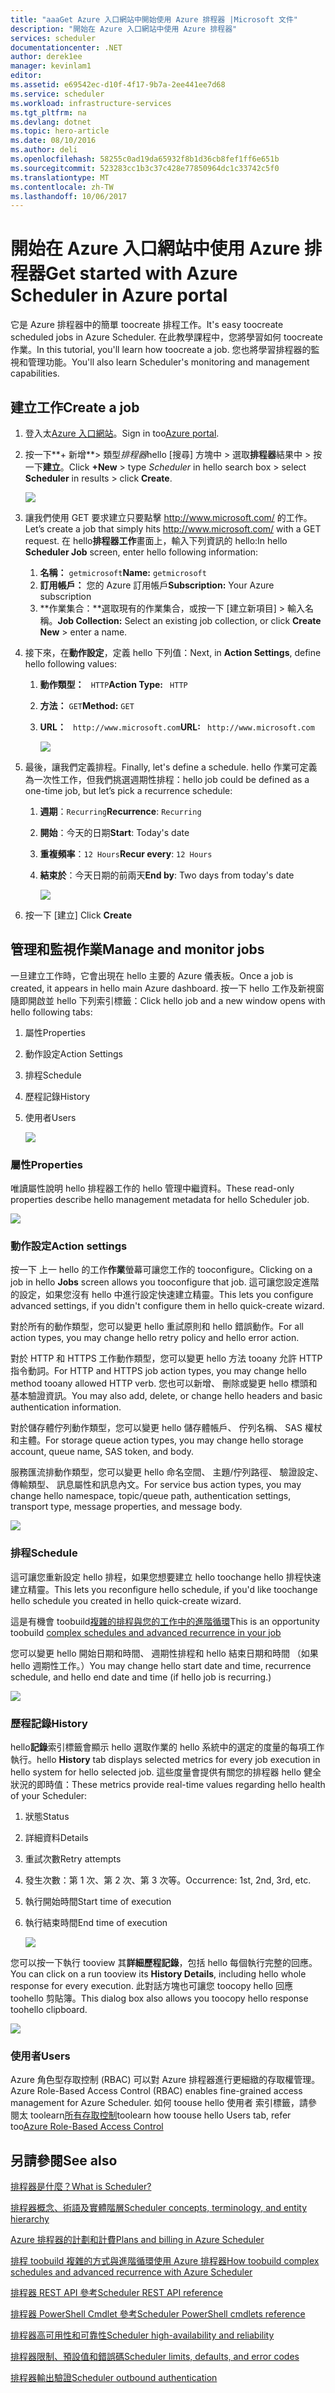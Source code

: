 ```yaml
---
title: "aaaGet Azure 入口網站中開始使用 Azure 排程器 |Microsoft 文件"
description: "開始在 Azure 入口網站中使用 Azure 排程器"
services: scheduler
documentationcenter: .NET
author: derek1ee
manager: kevinlam1
editor: 
ms.assetid: e69542ec-d10f-4f17-9b7a-2ee441ee7d68
ms.service: scheduler
ms.workload: infrastructure-services
ms.tgt_pltfrm: na
ms.devlang: dotnet
ms.topic: hero-article
ms.date: 08/10/2016
ms.author: deli
ms.openlocfilehash: 58255c0ad19da65932f8b1d36cb8fef1ff6e651b
ms.sourcegitcommit: 523283cc1b3c37c428e77850964dc1c33742c5f0
ms.translationtype: MT
ms.contentlocale: zh-TW
ms.lasthandoff: 10/06/2017
---
```

# <a name="get-started-with-azure-scheduler-in-azure-portal"></a><span data-ttu-id="6a34f-103">開始在 Azure 入口網站中使用 Azure 排程器</span><span class="sxs-lookup"><span data-stu-id="6a34f-103">Get started with Azure Scheduler in Azure portal</span></span>
<span data-ttu-id="6a34f-104">它是 Azure 排程器中的簡單 toocreate 排程工作。</span><span class="sxs-lookup"><span data-stu-id="6a34f-104">It's easy toocreate scheduled jobs in Azure Scheduler.</span></span> <span data-ttu-id="6a34f-105">在此教學課程中，您將學習如何 toocreate 作業。</span><span class="sxs-lookup"><span data-stu-id="6a34f-105">In this tutorial, you'll learn how toocreate a job.</span></span> <span data-ttu-id="6a34f-106">您也將學習排程器的監視和管理功能。</span><span class="sxs-lookup"><span data-stu-id="6a34f-106">You'll also learn Scheduler's monitoring and management capabilities.</span></span>

## <a name="create-a-job"></a><span data-ttu-id="6a34f-107">建立工作</span><span class="sxs-lookup"><span data-stu-id="6a34f-107">Create a job</span></span>
1. <span data-ttu-id="6a34f-108">登入太[Azure 入口網站](https://portal.azure.com/)。</span><span class="sxs-lookup"><span data-stu-id="6a34f-108">Sign in too[Azure portal](https://portal.azure.com/).</span></span>  
2. <span data-ttu-id="6a34f-109">按一下**+ 新增**> 類型*排程器*hello [搜尋] 方塊中 > 選取**排程器**結果中 > 按一下**建立**。</span><span class="sxs-lookup"><span data-stu-id="6a34f-109">Click **+New** > type *Scheduler* in hello search box >  select **Scheduler** in results > click **Create**.</span></span>
   
    ![][marketplace-create]
3. <span data-ttu-id="6a34f-110">讓我們使用 GET 要求建立只要點擊 http://www.microsoft.com/ 的工作。</span><span class="sxs-lookup"><span data-stu-id="6a34f-110">Let’s create a job that simply hits http://www.microsoft.com/ with a GET request.</span></span> <span data-ttu-id="6a34f-111">在 hello**排程器工作**畫面上，輸入下列資訊的 hello:</span><span class="sxs-lookup"><span data-stu-id="6a34f-111">In hello **Scheduler Job** screen, enter hello following information:</span></span>
   
   1. <span data-ttu-id="6a34f-112">**名稱：** `getmicrosoft`</span><span class="sxs-lookup"><span data-stu-id="6a34f-112">**Name:** `getmicrosoft`</span></span>  
   2. <span data-ttu-id="6a34f-113">**訂用帳戶：** 您的 Azure 訂用帳戶</span><span class="sxs-lookup"><span data-stu-id="6a34f-113">**Subscription:** Your Azure subscription</span></span>   
   3. <span data-ttu-id="6a34f-114">**作業集合：**選取現有的作業集合，或按一下 [建立新項目] > 輸入名稱。</span><span class="sxs-lookup"><span data-stu-id="6a34f-114">**Job Collection:** Select an existing job collection, or click **Create New** > enter a name.</span></span>
4. <span data-ttu-id="6a34f-115">接下來，在**動作設定**，定義 hello 下列值：</span><span class="sxs-lookup"><span data-stu-id="6a34f-115">Next, in **Action Settings**, define hello following values:</span></span>
   
   1. <span data-ttu-id="6a34f-116">**動作類型：** ` HTTP`</span><span class="sxs-lookup"><span data-stu-id="6a34f-116">**Action Type:** ` HTTP`</span></span>  
   2. <span data-ttu-id="6a34f-117">**方法：** `GET`</span><span class="sxs-lookup"><span data-stu-id="6a34f-117">**Method:** `GET`</span></span>  
   3. <span data-ttu-id="6a34f-118">**URL：** ` http://www.microsoft.com`</span><span class="sxs-lookup"><span data-stu-id="6a34f-118">**URL:** ` http://www.microsoft.com`</span></span>  
      
      ![][action-settings]
5. <span data-ttu-id="6a34f-119">最後，讓我們定義排程。</span><span class="sxs-lookup"><span data-stu-id="6a34f-119">Finally, let's define a schedule.</span></span> <span data-ttu-id="6a34f-120">hello 作業可定義為一次性工作，但我們挑選週期性排程：</span><span class="sxs-lookup"><span data-stu-id="6a34f-120">hello job could be defined as a one-time job, but let’s pick a recurrence schedule:</span></span>
   
   1. <span data-ttu-id="6a34f-121">**週期**：`Recurring`</span><span class="sxs-lookup"><span data-stu-id="6a34f-121">**Recurrence**: `Recurring`</span></span>
   2. <span data-ttu-id="6a34f-122">**開始**：今天的日期</span><span class="sxs-lookup"><span data-stu-id="6a34f-122">**Start**: Today's date</span></span>
   3. <span data-ttu-id="6a34f-123">**重複頻率**：`12 Hours`</span><span class="sxs-lookup"><span data-stu-id="6a34f-123">**Recur every**: `12 Hours`</span></span>
   4. <span data-ttu-id="6a34f-124">**結束於**：今天日期的前兩天</span><span class="sxs-lookup"><span data-stu-id="6a34f-124">**End by**: Two days from today's date</span></span>  
      
      ![][recurrence-schedule]
6. <span data-ttu-id="6a34f-125">按一下 [建立] </span><span class="sxs-lookup"><span data-stu-id="6a34f-125">Click **Create**</span></span>

## <a name="manage-and-monitor-jobs"></a><span data-ttu-id="6a34f-126">管理和監視作業</span><span class="sxs-lookup"><span data-stu-id="6a34f-126">Manage and monitor jobs</span></span>
<span data-ttu-id="6a34f-127">一旦建立工作時，它會出現在 hello 主要的 Azure 儀表板。</span><span class="sxs-lookup"><span data-stu-id="6a34f-127">Once a job is created, it appears in hello main Azure dashboard.</span></span> <span data-ttu-id="6a34f-128">按一下 hello 工作及新視窗隨即開啟並 hello 下列索引標籤：</span><span class="sxs-lookup"><span data-stu-id="6a34f-128">Click hello job and a new window opens with hello following tabs:</span></span>

1. <span data-ttu-id="6a34f-129">屬性</span><span class="sxs-lookup"><span data-stu-id="6a34f-129">Properties</span></span>  
2. <span data-ttu-id="6a34f-130">動作設定</span><span class="sxs-lookup"><span data-stu-id="6a34f-130">Action Settings</span></span>  
3. <span data-ttu-id="6a34f-131">排程</span><span class="sxs-lookup"><span data-stu-id="6a34f-131">Schedule</span></span>  
4. <span data-ttu-id="6a34f-132">歷程記錄</span><span class="sxs-lookup"><span data-stu-id="6a34f-132">History</span></span>
5. <span data-ttu-id="6a34f-133">使用者</span><span class="sxs-lookup"><span data-stu-id="6a34f-133">Users</span></span>
   
   ![][job-overview]

### <a name="properties"></a><span data-ttu-id="6a34f-134">屬性</span><span class="sxs-lookup"><span data-stu-id="6a34f-134">Properties</span></span>
<span data-ttu-id="6a34f-135">唯讀屬性說明 hello 排程器工作的 hello 管理中繼資料。</span><span class="sxs-lookup"><span data-stu-id="6a34f-135">These read-only properties describe hello management metadata for hello Scheduler job.</span></span>

   ![][job-properties]

### <a name="action-settings"></a><span data-ttu-id="6a34f-136">動作設定</span><span class="sxs-lookup"><span data-stu-id="6a34f-136">Action settings</span></span>
<span data-ttu-id="6a34f-137">按一下 上一 hello 的工作**作業**螢幕可讓您工作的 tooconfigure。</span><span class="sxs-lookup"><span data-stu-id="6a34f-137">Clicking on a job in hello **Jobs** screen allows you tooconfigure that job.</span></span> <span data-ttu-id="6a34f-138">這可讓您設定進階的設定，如果您沒有 hello 中進行設定快速建立精靈。</span><span class="sxs-lookup"><span data-stu-id="6a34f-138">This lets you configure advanced settings, if you didn't configure them in hello quick-create wizard.</span></span>

<span data-ttu-id="6a34f-139">對於所有的動作類型，您可以變更 hello 重試原則和 hello 錯誤動作。</span><span class="sxs-lookup"><span data-stu-id="6a34f-139">For all action types, you may change hello retry policy and hello error action.</span></span>

<span data-ttu-id="6a34f-140">對於 HTTP 和 HTTPS 工作動作類型，您可以變更 hello 方法 tooany 允許 HTTP 指令動詞。</span><span class="sxs-lookup"><span data-stu-id="6a34f-140">For HTTP and HTTPS job action types, you may change hello method tooany allowed HTTP verb.</span></span> <span data-ttu-id="6a34f-141">您也可以新增、 刪除或變更 hello 標頭和基本驗證資訊。</span><span class="sxs-lookup"><span data-stu-id="6a34f-141">You may also add, delete, or change hello headers and basic authentication information.</span></span>

<span data-ttu-id="6a34f-142">對於儲存體佇列動作類型，您可以變更 hello 儲存體帳戶、 佇列名稱、 SAS 權杖和主體。</span><span class="sxs-lookup"><span data-stu-id="6a34f-142">For storage queue action types, you may change hello storage account, queue name, SAS token, and body.</span></span>

<span data-ttu-id="6a34f-143">服務匯流排動作類型，您可以變更 hello 命名空間、 主題/佇列路徑、 驗證設定、 傳輸類型、 訊息屬性和訊息內文。</span><span class="sxs-lookup"><span data-stu-id="6a34f-143">For service bus action types, you may change hello namespace, topic/queue path, authentication settings, transport type, message properties, and message body.</span></span>

   ![][job-action-settings]

### <a name="schedule"></a><span data-ttu-id="6a34f-144">排程</span><span class="sxs-lookup"><span data-stu-id="6a34f-144">Schedule</span></span>
<span data-ttu-id="6a34f-145">這可讓您重新設定 hello 排程，如果您想要建立 hello toochange hello 排程快速建立精靈。</span><span class="sxs-lookup"><span data-stu-id="6a34f-145">This lets you reconfigure hello schedule, if you'd like toochange hello schedule you created in hello quick-create wizard.</span></span>

<span data-ttu-id="6a34f-146">這是有機會 toobuild[複雜的排程與您的工作中的進階循環](scheduler-advanced-complexity.md)</span><span class="sxs-lookup"><span data-stu-id="6a34f-146">This is an opportunity toobuild [complex schedules and advanced recurrence in your job](scheduler-advanced-complexity.md)</span></span>

<span data-ttu-id="6a34f-147">您可以變更 hello 開始日期和時間、 週期性排程和 hello 結束日期和時間 （如果 hello 週期性工作。）</span><span class="sxs-lookup"><span data-stu-id="6a34f-147">You may change hello start date and time, recurrence schedule, and hello end date and time (if hello job is recurring.)</span></span>

   ![][job-schedule]

### <a name="history"></a><span data-ttu-id="6a34f-148">歷程記錄</span><span class="sxs-lookup"><span data-stu-id="6a34f-148">History</span></span>
<span data-ttu-id="6a34f-149">hello**記錄**索引標籤會顯示 hello 選取作業的 hello 系統中的選定的度量的每項工作執行。</span><span class="sxs-lookup"><span data-stu-id="6a34f-149">hello **History** tab displays selected metrics for every job execution in hello system for hello selected job.</span></span> <span data-ttu-id="6a34f-150">這些度量會提供有關您的排程器 hello 健全狀況的即時值：</span><span class="sxs-lookup"><span data-stu-id="6a34f-150">These metrics provide real-time values regarding hello health of your Scheduler:</span></span>

1. <span data-ttu-id="6a34f-151">狀態</span><span class="sxs-lookup"><span data-stu-id="6a34f-151">Status</span></span>  
2. <span data-ttu-id="6a34f-152">詳細資料</span><span class="sxs-lookup"><span data-stu-id="6a34f-152">Details</span></span>  
3. <span data-ttu-id="6a34f-153">重試次數</span><span class="sxs-lookup"><span data-stu-id="6a34f-153">Retry attempts</span></span>
4. <span data-ttu-id="6a34f-154">發生次數：第 1 次、第 2 次、第 3 次等。</span><span class="sxs-lookup"><span data-stu-id="6a34f-154">Occurrence: 1st, 2nd, 3rd, etc.</span></span>
5. <span data-ttu-id="6a34f-155">執行開始時間</span><span class="sxs-lookup"><span data-stu-id="6a34f-155">Start time of execution</span></span>  
6. <span data-ttu-id="6a34f-156">執行結束時間</span><span class="sxs-lookup"><span data-stu-id="6a34f-156">End time of execution</span></span>
   
   ![][job-history]

<span data-ttu-id="6a34f-157">您可以按一下執行 tooview 其**詳細歷程記錄**，包括 hello 每個執行完整的回應。</span><span class="sxs-lookup"><span data-stu-id="6a34f-157">You can click on a run tooview its **History Details**, including hello whole response for every execution.</span></span> <span data-ttu-id="6a34f-158">此對話方塊也可讓您 toocopy hello 回應 toohello 剪貼簿。</span><span class="sxs-lookup"><span data-stu-id="6a34f-158">This dialog box also allows you toocopy hello response toohello clipboard.</span></span>

   ![][job-history-details]

### <a name="users"></a><span data-ttu-id="6a34f-159">使用者</span><span class="sxs-lookup"><span data-stu-id="6a34f-159">Users</span></span>
<span data-ttu-id="6a34f-160">Azure 角色型存取控制 (RBAC) 可以對 Azure 排程器進行更細緻的存取權管理。</span><span class="sxs-lookup"><span data-stu-id="6a34f-160">Azure Role-Based Access Control (RBAC) enables fine-grained access management for Azure Scheduler.</span></span> <span data-ttu-id="6a34f-161">如何 toouse hello 使用者 索引標籤，請參閱太 toolearn[所有存取控制](../active-directory/role-based-access-control-configure.md)</span><span class="sxs-lookup"><span data-stu-id="6a34f-161">toolearn how toouse hello Users tab, refer too[Azure Role-Based Access Control](../active-directory/role-based-access-control-configure.md)</span></span>

## <a name="see-also"></a><span data-ttu-id="6a34f-162">另請參閱</span><span class="sxs-lookup"><span data-stu-id="6a34f-162">See also</span></span>
 [<span data-ttu-id="6a34f-163">排程器是什麼？</span><span class="sxs-lookup"><span data-stu-id="6a34f-163">What is Scheduler?</span></span>](scheduler-intro.md)

 [<span data-ttu-id="6a34f-164">排程器概念、術語及實體階層</span><span class="sxs-lookup"><span data-stu-id="6a34f-164">Scheduler concepts, terminology, and entity hierarchy</span></span>](scheduler-concepts-terms.md)

 [<span data-ttu-id="6a34f-165">Azure 排程器的計劃和計費</span><span class="sxs-lookup"><span data-stu-id="6a34f-165">Plans and billing in Azure Scheduler</span></span>](scheduler-plans-billing.md)

 [<span data-ttu-id="6a34f-166">排程 toobuild 複雜的方式與進階循環使用 Azure 排程器</span><span class="sxs-lookup"><span data-stu-id="6a34f-166">How toobuild complex schedules and advanced recurrence with Azure Scheduler</span></span>](scheduler-advanced-complexity.md)

 [<span data-ttu-id="6a34f-167">排程器 REST API 參考</span><span class="sxs-lookup"><span data-stu-id="6a34f-167">Scheduler REST API reference</span></span>](https://msdn.microsoft.com/library/mt629143)

 [<span data-ttu-id="6a34f-168">排程器 PowerShell Cmdlet 參考</span><span class="sxs-lookup"><span data-stu-id="6a34f-168">Scheduler PowerShell cmdlets reference</span></span>](scheduler-powershell-reference.md)

 [<span data-ttu-id="6a34f-169">排程器高可用性和可靠性</span><span class="sxs-lookup"><span data-stu-id="6a34f-169">Scheduler high-availability and reliability</span></span>](scheduler-high-availability-reliability.md)

 [<span data-ttu-id="6a34f-170">排程器限制、預設值和錯誤碼</span><span class="sxs-lookup"><span data-stu-id="6a34f-170">Scheduler limits, defaults, and error codes</span></span>](scheduler-limits-defaults-errors.md)

 [<span data-ttu-id="6a34f-171">排程器輸出驗證</span><span class="sxs-lookup"><span data-stu-id="6a34f-171">Scheduler outbound authentication</span></span>](scheduler-outbound-authentication.md)

[marketplace-create]: ./media/scheduler-get-started-portal/scheduler-v2-portal-marketplace-create.png
[action-settings]: ./media/scheduler-get-started-portal/scheduler-v2-portal-action-settings.png
[recurrence-schedule]: ./media/scheduler-get-started-portal/scheduler-v2-portal-recurrence-schedule.png
[job-properties]: ./media/scheduler-get-started-portal/scheduler-v2-portal-job-properties.png
[job-overview]: ./media/scheduler-get-started-portal/scheduler-v2-portal-job-overview-1.png
[job-action-settings]: ./media/scheduler-get-started-portal/scheduler-v2-portal-job-action-settings.png
[job-schedule]: ./media/scheduler-get-started-portal/scheduler-v2-portal-job-schedule.png
[job-history]: ./media/scheduler-get-started-portal/scheduler-v2-portal-job-history.png
[job-history-details]: ./media/scheduler-get-started-portal/scheduler-v2-portal-job-history-details.png


[1]: ./media/scheduler-get-started-portal/scheduler-get-started-portal001.png
[2]: ./media/scheduler-get-started-portal/scheduler-get-started-portal002.png
[3]: ./media/scheduler-get-started-portal/scheduler-get-started-portal003.png
[4]: ./media/scheduler-get-started-portal/scheduler-get-started-portal004.png
[5]: ./media/scheduler-get-started-portal/scheduler-get-started-portal005.png
[6]: ./media/scheduler-get-started-portal/scheduler-get-started-portal006.png
[7]: ./media/scheduler-get-started-portal/scheduler-get-started-portal007.png
[8]: ./media/scheduler-get-started-portal/scheduler-get-started-portal008.png
[9]: ./media/scheduler-get-started-portal/scheduler-get-started-portal009.png
[10]: ./media/scheduler-get-started-portal/scheduler-get-started-portal010.png
[11]: ./media/scheduler-get-started-portal/scheduler-get-started-portal011.png
[12]: ./media/scheduler-get-started-portal/scheduler-get-started-portal012.png
[13]: ./media/scheduler-get-started-portal/scheduler-get-started-portal013.png
[14]: ./media/scheduler-get-started-portal/scheduler-get-started-portal014.png
[15]: ./media/scheduler-get-started-portal/scheduler-get-started-portal015.png
